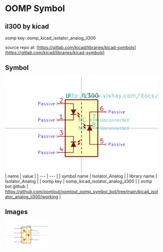 # OOMP Symbol  
## il300  by kicad  
  
oomp key: oomp_kicad_isolator_analog_il300  
  
source repo at: [https://gitlab.com/kicad/libraries/kicad-symbols](https://gitlab.com/kicad/libraries/kicad-symbols)  
## Symbol  
  
[![working.png](working_600.png)](working.png)  
| name | value | 
| --- | --- | 
| symbol name | Isolator_Analog | 
| library name | Isolator_Analog | 
| oomp key | oomp_kicad_isolator_analog_il300 | 
| oomp bot github | https://github.com/oomlout/oomlout_oomp_symbol_bot/tree/main/kicad_isolator_analog_il300/working | 
## Images  
  
[![working.png](working_140.png)](working.png)  
